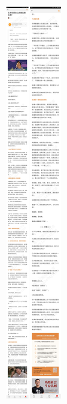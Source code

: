 ![](../../images/2017年04月/GX0422怎样经营自己的微信朋友圈？.jpg)
![](../../images/2017年04月/GX0422怎样经营自己的微信朋友圈？2.jpg)
